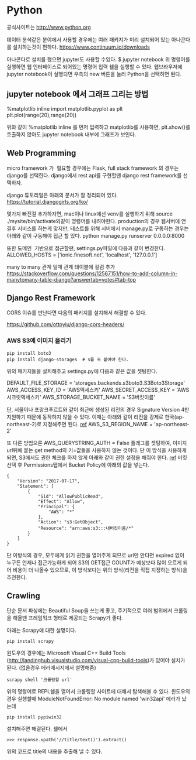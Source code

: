 
# Python

공식사이트는 http://www.python.org

데이터 분석같은 분야에서 사용할 경우에는 여러 패키지가 미리 설치되어 있는 아나콘다를 설치하는것이 편하다.
https://www.continuum.io/downloads

아나콘다로 설치를 했으면 jupyter도 사용할 수있다.
$ jupyter notebook
위 명령어를 실행하면 웹 인터페이스로 되어있는 명령어 입력 쉘을 실행할 수 있다.
웹브라우저에 jupyter notebook이 실행되면 우측의 new 버튼을 눌러 Python을 선택하면 된다. 

## jupyter notebook 에서 그래프 그리는 방법
%matplotlib inline
import matplotlib.pyplot as plt
plt.plot(range(20),range(20))

위와 같이 %matplotlib inline 를 먼저 입력하고 matplotlib를 사용하면, plt.show()를 호출하지 않아도 jupyter notebook 내부에 그래프가 보인다. 

## Web Programming
micro framework 가  필요할 경우에는 Flask,
full stack framework 의 경우는 django를 선택한다.
django에서 rest api를 구현할땐 django rest framework를 선택하자.

django 튜토리얼은 아래의 문서가 잘 정리되어 있다.
https://tutorial.djangogirls.org/ko/

몇가지 빠진걸 추가하자면, mac이나 linux에선 venv를 실행하기 위해 source ./mysite/bin/activate와같이 명령어를 내려야한다.
production의 경우 웹서버에 연결후 서비스를 하는게 맞지만, 테스트를 위해 서버에서 manage.py로 구동하는 경우는 아래와 같이 구동해야 접근 할 있다.
python manage.py runserver 0.0.0.0:8000

또한 도메인  기반으로 접근할땐,
settings.py파일에 다음과 같이 변경한다.
ALLOWED_HOSTS = ['ionic.finesoft.net', 'localhost', '127.0.0.1']

many to many 관계 일때 관계 테이블에 컬럼 추가
https://stackoverflow.com/questions/12567151/how-to-add-column-in-manytomany-table-django?answertab=votes#tab-top

## Django Rest Framework

CORS 이슈를 만난다면 다음의 패키지를 설치해서 해결할 수 있다.

https://github.com/ottoyiu/django-cors-headers/

### AWS S3에 이미지 올리기
```
pip install boto3
pip install django-storages  # s를 꼭 붙여야 한다.
```
위의 패키지들을 설치해주고 settings.py에 다음과 같은 값을 셋팅한다.

DEFAULT_FILE_STORAGE = 'storages.backends.s3boto3.S3Boto3Storage'
AWS_ACCESS_KEY_ID = 'AWS액세스키'
AWS_SECRET_ACCESS_KEY = 'AWS시크릿액세스키'
AWS_STORAGE_BUCKET_NAME = 'S3버킷이름'

단, 서울이나 프랑크푸르트와 같이 최근에 생성된 리전의 경우 Signature Version 4만 지원하기 때문에 동작하지 않을 수 있다.
이때는 아래와 같이 리전을 강제로 한국(ap-northeast-2)로 지정해주면 된다. [ref](http://sebatyler.github.io/2016/07/16/django-storages-seoul.html)
AWS_S3_REGION_NAME = 'ap-northeast-2'

또 다른 방법으론 
AWS_QUERYSTRING_AUTH = False
플래그를 셋팅하여, 이미지 url뒤에 붙는 get method의 키=값들을 사용하지 않는 것이다.
단 이 방식을 사용하게 되면, S3에서도 권한 체크를 하지 않게 아래와 같이 권한 설정을 해줘야 한다. [ref](http://djangotricks.blogspot.kr/2013/12/how-to-store-your-media-files-in-amazon.html)
버킷선택 후 Permissions탭에서 Bucket Policy에 아래의 값을 넣는다.
```
{
    "Version": "2017-07-17",
    "Statement": [
        {
            "Sid": "AllowPublicRead",
            "Effect": "Allow",
            "Principal": {
                "AWS": "*"
            },
            "Action": "s3:GetObject",
            "Resource": "arn:aws:s3:::내버킷이름/*"
        }
    ]
}
```
단 이방식의 경우, 모두에게 읽기 권한을 열어주게 되므로 url만 안다면 expired 없이 누구든 언제나 접근가능하게 되어 S3의 GET접근 COUNT가 예상보다 많이 오르게 되어 비용이 더 나올수 있으므로, 이 방식보다는 위의 방식(리전을 직접 지정하는 방식)을 추천한다.

## Crawling
단순 문서 파싱에는 Beautiful Soup을 쓰는게 좋고,
주기적으로 여러 범위에서 크롤링을 해올땐 프레임워크 형태로 제공되는 Scrapy가 좋다.

아래는 Scrapy에 대한 설명이다.
```
pip install scrapy
```
윈도우의 경우에는 Microsoft Visual C++ Build Tools (http://landinghub.visualstudio.com/visual-cpp-build-tools)가 있어야 설치가 된다.
(없을경우 에러메시지에서 설명해줌)

```
scrapy shell '크롤링할 url'
```
위의 명령어로 REPL쉘을 열어서 크롤링할 사이트에 대해서 탐색해볼 수 있다.
윈도우의 경우 실행할때 ModuleNotFoundError: No module named 'win32api' 에러가 났는데
```
pip install pypiwin32
```
설치해주면 해결된다.
쉘에서
```
>>> response.xpath('//title/text()').extract()
```
위의 코드로 title의 내용을 추출해 낼 수 있다.
